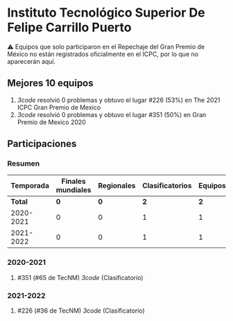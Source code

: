 # Instituto Tecnológico Superior De Felipe Carrillo Puerto

:warning: Equipos que solo participaron en el Repechaje del Gran Premio de México no están registrados oficialmente en el ICPC, por lo que no aparecerán aquí.

## Mejores 10 equipos

1. _3code_ resolvió 0 problemas y obtuvo el lugar #226 (53%) en The 2021 ICPC Gran Premio de Mexico
1. _3code_ resolvió 0 problemas y obtuvo el lugar #351 (50%) en Gran Premio de Mexico 2020

## Participaciones

### Resumen

| Temporada | Finales mundiales | Regionales | Clasificatorios | Equipos |
| --- | --- | --- | --- | --- |
| **Total** | **0** | **0** | **2** | **2** |
| 2020-2021 | 0 | 0 | 1 | 1 |
| 2021-2022 | 0 | 0 | 1 | 1 |

### 2020-2021

1. #351 (#65 de TecNM) _3code_ (Clasificatorio)

### 2021-2022

1. #226 (#36 de TecNM) _3code_ (Clasificatorio)



